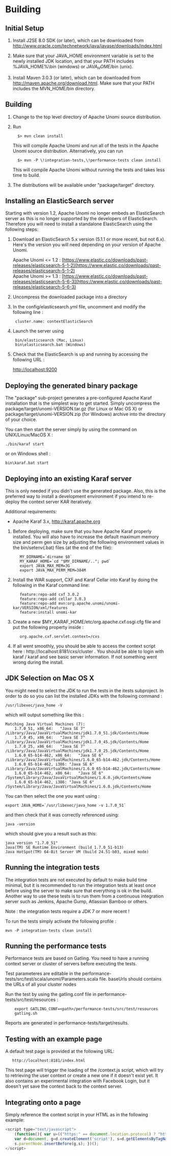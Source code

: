 <!--
  ~ Licensed to the Apache Software Foundation (ASF) under one or more
  ~ contributor license agreements.  See the NOTICE file distributed with
  ~ this work for additional information regarding copyright ownership.
  ~ The ASF licenses this file to You under the Apache License, Version 2.0
  ~ (the "License"); you may not use this file except in compliance with
  ~ the License.  You may obtain a copy of the License at
  ~
  ~      http://www.apache.org/licenses/LICENSE-2.0
  ~
  ~ Unless required by applicable law or agreed to in writing, software
  ~ distributed under the License is distributed on an "AS IS" BASIS,
  ~ WITHOUT WARRANTIES OR CONDITIONS OF ANY KIND, either express or implied.
  ~ See the License for the specific language governing permissions and
  ~ limitations under the License.
  -->
Building
========

Initial Setup
-------------

1) Install J2SE 8.0 SDK (or later), which can be downloaded from
   http://www.oracle.com/technetwork/java/javase/downloads/index.html

2) Make sure that your JAVA_HOME environment variable is set to the newly installed
   JDK location, and that your PATH includes %JAVA_HOME%\bin (windows) or
   $JAVA_HOME$/bin (unix).

3) Install Maven 3.0.3 (or later), which can be downloaded from
   http://maven.apache.org/download.html. Make sure that your PATH includes
   the MVN_HOME/bin directory.


Building
--------

1) Change to the top level directory of Apache Unomi source distribution.
2) Run

         $> mvn clean install

   This will compile Apache Unomi and run all of the tests in the
   Apache Unomi source distribution. Alternatively, you can run

         $> mvn -P \!integration-tests,\!performance-tests clean install

   This will compile Apache Unomi without running the tests and takes less
   time to build.

3) The distributions will be available under "package/target" directory.

Installing an ElasticSearch server
----------------------------------

Starting with version 1.2, Apache Unomi no longer embeds an ElasticSearch server as this is no longer supported by 
the developers of ElasticSearch. Therefore you will need to install a standalone ElasticSearch using the following steps:

1. Download an ElasticSearch 5.x version (5.1.1 or more recent, but not 6.x). Here's the version you will need depending
on your version of Apache Unomi.

    Apache Unomi <= 1.2 : [https://www.elastic.co/downloads/past-releases/elasticsearch-5-1-2](https://www.elastic.co/downloads/past-releases/elasticsearch-5-1-2)    
    Apache Unomi >= 1.3 : [https://www.elastic.co/downloads/past-releases/elasticsearch-5-6-3](https://www.elastic.co/downloads/past-releases/elasticsearch-5-6-3)
        
2. Uncompress the downloaded package into a directory

3. In the config/elasticsearch.yml file, uncomment and modify the following line :

        cluster.name: contextElasticSearch
    
4. Launch the server using

        bin/elasticsearch (Mac, Linux)
        bin\elasticsearch.bat (Windows)

5. Check that the ElasticSearch is up and running by accessing the following URL : 

    [http://localhost:9200](http://localhost:9200)    

Deploying the generated binary package
--------------------------------------

The "package" sub-project generates a pre-configured Apache Karaf installation that is the simplest way to get started.
Simply uncompress the package/target/unomi-VERSION.tar.gz (for Linux or Mac OS X) or
 package/target/unomi-VERSION.zip (for Windows) archive into the directory of your choice.
 
You can then start the server simply by using the command on UNIX/Linux/MacOS X : 

    ./bin/karaf start    
    
or on Windows shell : 

    bin\karaf.bat start
    

Deploying into an existing Karaf server
---------------------------------------

This is only needed if you didn't use the generated package. Also, this is the preferred way to install a development
environment if you intend to re-deploy the context server KAR iteratively.

Additional requirements:
* Apache Karaf 3.x, http://karaf.apache.org

1. Before deploying, make sure that you have Apache Karaf properly installed. You will also have to increase the
default maximum memory size and perm gen size by adjusting the following environment values in the bin/setenv(.bat)
files (at the end of the file):

    ```
       MY_DIRNAME=`dirname $0`
       MY_KARAF_HOME=`cd "$MY_DIRNAME/.."; pwd`
       export JAVA_MAX_MEM=3G
       export JAVA_MAX_PERM_MEM=384M
    ```
    
2. Install the WAR support, CXF and Karaf Cellar into Karaf by doing the following in the Karaf command line:

    ```
       feature:repo-add cxf 3.0.2
       feature:repo-add cellar 3.0.3
       feature:repo-add mvn:org.apache.unomi/unomi-kar/VERSION/xml/features
       feature:install unomi-kar
    ```

4. Create a new $MY_KARAF_HOME/etc/org.apache.cxf.osgi.cfg file and put the following property inside :

    ```
       org.apache.cxf.servlet.context=/cxs
    ```
   
5. If all went smoothly, you should be able to access the context script here : http://localhost:8181/cxs/cluster .
 You should be able to login with karaf / karaf and see basic server information. If not something went wrong during the install.
 
JDK Selection on Mac OS X
-------------------------

You might need to select the JDK to run the tests in the itests subproject. In order to do so you can list the 
installed JDKs with the following command : 

    /usr/libexec/java_home -V
    
which will output something like this : 

    Matching Java Virtual Machines (7):
        1.7.0_51, x86_64:	"Java SE 7"	/Library/Java/JavaVirtualMachines/jdk1.7.0_51.jdk/Contents/Home
        1.7.0_45, x86_64:	"Java SE 7"	/Library/Java/JavaVirtualMachines/jdk1.7.0_45.jdk/Contents/Home
        1.7.0_25, x86_64:	"Java SE 7"	/Library/Java/JavaVirtualMachines/jdk1.7.0_25.jdk/Contents/Home
        1.6.0_65-b14-462, x86_64:	"Java SE 6"	/Library/Java/JavaVirtualMachines/1.6.0_65-b14-462.jdk/Contents/Home
        1.6.0_65-b14-462, i386:	"Java SE 6"	/Library/Java/JavaVirtualMachines/1.6.0_65-b14-462.jdk/Contents/Home
        1.6.0_65-b14-462, x86_64:	"Java SE 6"	/System/Library/Java/JavaVirtualMachines/1.6.0.jdk/Contents/Home
        1.6.0_65-b14-462, i386:	"Java SE 6"	/System/Library/Java/JavaVirtualMachines/1.6.0.jdk/Contents/Home


You can then select the one you want using : 

    export JAVA_HOME=`/usr/libexec/java_home -v 1.7.0_51`
    
and then check that it was correctly referenced using: 

    java -version
    
which should give you a result such as this: 

    java version "1.7.0_51"
    Java(TM) SE Runtime Environment (build 1.7.0_51-b13)
    Java HotSpot(TM) 64-Bit Server VM (build 24.51-b03, mixed mode)
 
 
Running the integration tests
-----------------------------

The integration tests are not executed by default to make build time minimal, but it is recommended to run the 
integration tests at least once before using the server to make sure that everything is ok in the build. Another way
to use these tests is to run them from a continuous integration server such as Jenkins, Apache Gump, Atlassian Bamboo or
 others. 
 
Note : the integration tests require a JDK 7 or more recent !

To run the tests simply activate the following profile : 
 
    mvn -P integration-tests clean install

Running the performance tests
-----------------------------

Performance tests are based on Gatling. You need to have a running context server or cluster of servers before
executing the tests.

Test parameteres are editable in the performance-tests/src/test/scala/unomi/Parameters.scala file. baseUrls should
contains the URLs of all your cluster nodes

Run the test by using the gatling.conf file in performance-tests/src/test/resources :

```
    export GATLING_CONF=<path>/performance-tests/src/test/resources
    gatling.sh
```

Reports are generated in performance-tests/target/results.

Testing with an example page
----------------------------

A default test page is provided at the following URL:

```
   http://localhost:8181/index.html
```

This test page will trigger the loading of the /context.js script, which will try to retrieving the user context
or create a new one if it doesn't exist yet. It also contains an experimental integration with Facebook Login, but it
doesn't yet save the context back to the context server.

Integrating onto a page
-----------------------

 Simply reference the context script in your HTML as in the following example:

```javascript
<script type="text/javascript">
    (function(){ var u=(("https:" == document.location.protocol) ? "https://localhost:8181/" : "http://localhost:8181/");
    var d=document, g=d.createElement('script'), s=d.getElementsByTagName('script')[0]; g.type='text/javascript'; g.defer=true; g.async=true; g.src=u+'context.js';
    s.parentNode.insertBefore(g,s); })();
</script>
```
